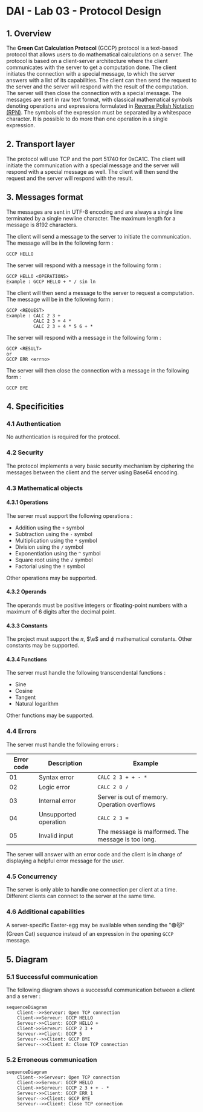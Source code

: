 # DAI - Lab 03 - Protocol Design

## 1. Overview

The **Green Cat Calculation Protocol** (GCCP) protocol is a text-based protocol that allows users to do mathematical
calculations on a server. The protocol
is based on a client-server architecture where the client communicates with the server to get a computation done.
The client initiates the connection with a special message, to which the server answers with a list of its capabilities.
The client can then send the request to the server and the server will respond with the result of the computation. The
server will then close the connection with a special message.
The messages are sent in raw text format, with classical mathematical symbols denoting operations and expressions
formulated in [Reverse Polish Notation (RPN)](https://en.wikipedia.org/wiki/Reverse_Polish_notation). The symbols of the
expression must be separated by a whitespace character. It is possible to do more than one operation in a single
expression.

## 2. Transport layer

The protocol will use TCP and the port 51740 for 0xCA1C. The client will initiate the communication with a special
message and the server will respond with a special message as well. The client will then send the request and the server
will respond with the
result.

## 3. Messages format

The messages are sent in UTF-8 encoding and are always a single line terminated by a single newline character. The
maximum
length for a message is 8192 characters.

The client will send a message to the server to initiate the communication. The message will be in the following form :

```
GCCP HELLO
```

The server will respond with a message in the following form :

```
GCCP HELLO <OPERATIONS>
Example : GCCP HELLO + * / sin ln
```

The client will then send a message to the server to request a computation. The message will be in the following form :

```
GCCP <REQUEST> 
Example : CALC 2 3 +
          CALC 2 3 + 4 *
          CALC 2 3 + 4 * 5 6 + *
```

The server will respond with a message in the following form :

```
GCCP <RESULT>
or
GCCP ERR <errno>
```

The server will then close the connection with a message in the following form :

```
GCCP BYE
```

## 4. Specificities

### 4.1 Authentication

No authentication is required for the protocol.

### 4.2 Security

The protocol implements a very basic security mechanism by ciphering the messages between the client and the server
using Base64 encoding.

### 4.3 Mathematical objects

#### 4.3.1 Operations

The server must support the following operations :

- Addition using the `+` symbol
- Subtraction using the `-` symbol
- Multiplication using the `*` symbol
- Division using the `/` symbol
- Exponentiation using the `^` symbol
- Square root using the `√` symbol
- Factorial using the `!` symbol

Other operations may be supported.

#### 4.3.2 Operands

The operands must be positive integers or floating-point numbers with a maximum of 6 digits after the decimal point.

#### 4.3.3 Constants

The project must support the $\pi$, $\e$ and $\phi$ mathematical constants. Other constants may be supported.

#### 4.3.4 Functions

The server must handle the following transcendental functions :

- Sine
- Cosine
- Tangent
- Natural logarithm

Other functions may be supported.

### 4.4 Errors

The server must handle the following errors :

| Error code | Description           | Example                                            |
|------------|-----------------------|----------------------------------------------------|
| 01         | Syntax error          | `CALC 2 3 + + - *   `                              |
| 02         | Logic error           | `CALC 2 0 /`                                       |
| 03         | Internal error        | Server is out of memory. Operation overflows       |
| 04         | Unsupported operation | `CALC 2 3 =`                                       |
| 05         | Invalid input         | The message is malformed. The message is too long. |

The server will answer with an error code and the client is in charge of displaying a helpful error message for the
user.

### 4.5 Concurrency

The server is only able to handle one connection per client at a time. Different clients can connect to the server at
the same time.

### 4.6 Additional capabilities

A server-specific Easter-egg may be available when sending the "🟢🐱" (Green Cat) sequence instead of an expression in
the opening `GCCP` message.

## 5. Diagram

### 5.1 Successful communication

The following diagram shows a successful communication between a client and a server :

```mermaid
sequenceDiagram
    Client-->>Serveur: Open TCP connection
    Client->>Serveur: GCCP HELLO
    Serveur->>Client: GCCP HELLO +
    Client->>Serveur: GCCP 2 3 +
	Serveur->>Client: GCCP 5
    Serveur-->>Client: GCCP BYE
	Serveur-->>Client A: Close TCP connection
```

### 5.2 Erroneous communication

```mermaid
sequenceDiagram
	Client-->>Serveur: Open TCP connection
    Client->>Serveur: GCCP HELLO
    Client->>Serveur: GCCP 2 3 + + - *
	Serveur->>Client: GCCP ERR 1
    Serveur-->>Client: GCCP BYE
	Serveur-->>Client: Close TCP connection
```

